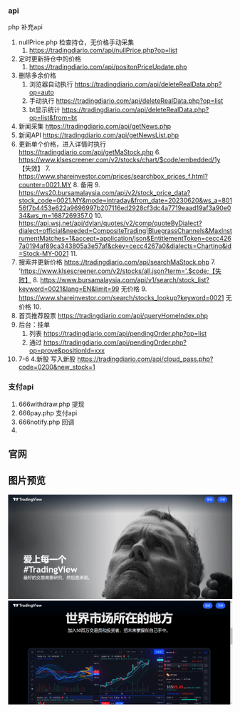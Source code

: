 

### api
php 补充api

1. nullPrice.php 检查持仓，无价格手动采集
    1. https://tradingdiario.com/api/nullPrice.php?op=list
2. 定时更新持仓中的价格
    1. https://tradingdiario.com/api/positonPriceUpdate.php
3. 删除多余价格
    1. 浏览器自动执行  https://tradingdiario.com/api/deleteRealData.php?op=auto
    2. 手动执行 https://tradingdiario.com/api/deleteRealData.php?op=list
    3. bt显示统计 https://tradingdiario.com/api/deleteRealData.php?op=list&from=bt
4. 新闻采集  https://tradingdiario.com/api/getNews.php
5. 新闻API  https://tradingdiario.com/api/getNewsList.php
5. 更新单个价格，进入详情时执行  https://tradingdiario.com/api/getMaStock.php
    6.  https://www.klsescreener.com/v2/stocks/chart/$code/embedded/1y 【失效】
    7.  https://www.shareinvestor.com/prices/searchbox_prices_f.html?counter=0021.MY 
    8.  备用
       9.  https://ws20.bursamalaysia.com/api/v2/stock_price_data?stock_code=0021.MY&mode=intraday&from_date=20230620&ws_a=80156f7b4453e622a9696997b207116ed2928cf3dc4a7719eaad19af3a90e034&ws_m=1687269357.0
       10.  https://api.wsj.net/api/dylan/quotes/v2/comp/quoteByDialect?dialect=official&needed=CompositeTrading|BluegrassChannels&MaxInstrumentMatches=1&accept=application/json&EntitlementToken=cecc4267a0194af89ca343805a3e57af&ckey=cecc4267a0&dialects=Charting&id=Stock-MY-0021
       11.  
6. 搜索并更新价格  https://tradingdiario.com/api/searchMaStock.php
    7. 'https://www.klsescreener.com/v2/stocks/all.json?term='.$code;【失败】
    8. https://www.bursamalaysia.com/api/v1/search/stock_list?keyword=0021&lang=EN&limit=99  无价格 
    9. https://www.shareinvestor.com/search/stocks_lookup?keyword=0021 无价格
    10. 
7. 首页推荐股票  https://tradingdiario.com/api/queryHomeIndex.php
8. 后台：挂单
    1. 列表   https://tradingdiario.com/api/pendingOrder.php?op=list
    2. 通过   https://tradingdiario.com/api/pendingOrder.php?op=prove&positionId=xxx
3. 7-6 
    4.新股 写入新股 https://tradingdiario.com/api/cloud_pass.php?code=0200&new_stock=1  

### 支付api 
1. 666withdraw.php 提现
2. 666pay.php 支付api
3. 666notify.php 回调
4. 

## 官网
## 图片预览
![](sql/1.png)
![](sql/2.png)
